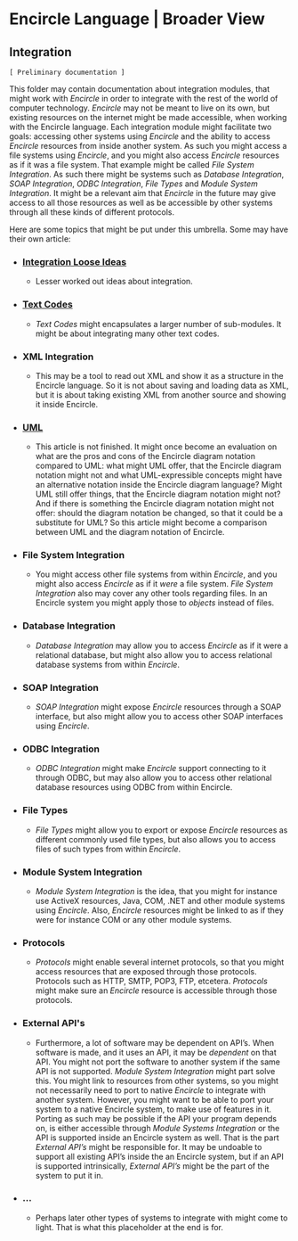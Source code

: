 ﻿Encircle Language | Broader View
================================

Integration
-----------

`[ Preliminary documentation ]`

This folder may contain documentation about integration modules, that might work with *Encircle* in order to integrate with the rest of the world of computer technology. *Encircle* may not be meant to live on its own, but existing resources on the internet might be made accessible, when working with the Encircle language. Each integration module might facilitate two goals: accessing other systems using *Encircle* and the ability to access *Encircle* resources from inside another system. As such you might access a file systems using *Encircle*, and you might also access *Encircle* resources as if it was a file system. That example might be called *File System Integration*. As such there might be systems such as *Database Integration*, *SOAP Integration*, *ODBC Integration*, *File Types* and *Module System Integration*. It might be a relevant aim that *Encircle* in the future may give access to all those resources as well as be accessible by other systems through all these kinds of different protocols.

Here are some topics that might be put under this umbrella. Some may have their own article:

- ### [Integration Loose Ideas](integration-loose-ideas.md)

    - Lesser worked out ideas about integration.

- ### [Text Codes](text-codes.md)

    - *Text Codes* might encapsulates a larger number of sub-modules. It might be about integrating many other text codes.

- ### XML Integration

    - This may be a tool to read out XML and show it as a structure in the Encircle language. So it is not about saving and loading data as XML, but it is about taking existing XML from another source and showing it inside Encircle.

- ### [UML](uml.md)

    - This article is not finished. It might once become an evaluation on what are the pros and cons of the Encircle diagram notation compared to UML: what might UML offer, that the Encircle diagram notation might not and what UML-expressible concepts might have an alternative notation inside the Encircle diagram language? Might UML still offer things, that the Encircle diagram notation might not? And if there is something the Encircle diagram notation might not offer: should the diagram notation be changed, so that it could be a substitute for UML? So this article might become a comparison between UML and the diagram notation of Encircle.

- ### File System Integration

    - You might access other file systems from within *Encircle*, and you might also access *Encircle* as if it *were* a file system. *File System Integration* also may cover any other tools regarding files. In an Encircle system you might apply those to *objects* instead of files.

- ### Database Integration

    - *Database Integration* may allow you to access *Encircle* as if it were a relational database, but might also allow you to access relational database systems from within *Encircle*.

- ### SOAP Integration

    - *SOAP Integration* might expose *Encircle* resources through a SOAP interface, but also might allow you to access other SOAP interfaces using *Encircle*.

- ### ODBC Integration

    - *ODBC Integration* might make *Encircle* support connecting to it through ODBC, but may also allow you to access other relational database resources using ODBC from within Encircle.

- ### File Types

    - *File Types* might allow you to export or expose *Encircle* resources as different commonly used file types, but also allows you to access files of such types from within *Encircle*.

- ### Module System Integration

    - *Module System Integration* is the idea, that you might for instance use ActiveX resources, Java, COM, .NET and other module systems using *Encircle*. Also, *Encircle* resources might be linked to as if they were for instance COM or any other module systems.

- ### Protocols

    - *Protocols* might enable several internet protocols, so that you might access resources that are exposed through those protocols. Protocols such as HTTP, SMTP, POP3, FTP, etcetera. *Protocols* might make sure an *Encircle* resource is accessible through those protocols.

- ### External API's

    - Furthermore, a lot of software may be dependent on API’s. When software is made, and it uses an API, it may be *dependent* on that API. You might not port the software to another system if the same API is not supported. *Module System Integration* might part solve this. You might link to resources from other systems, so you might not necessarily need to port to native *Encircle* to integrate with another system. However, you might want to be able to port your system to a native Encircle system, to make use of features in it. Porting as such may be possible if the API your program depends on, is either accessible through *Module Systems Integration* or the API is supported inside an Encircle system as well. That is the part *External API’s* might be responsible for. It may be undoable to support all existing API’s inside the an Encircle system, but if an API is supported intrinsically, *External API’s* might be the part of the system to put it in.

- ### ...

    - Perhaps later other types of systems to integrate with might come to light. That is what this placeholder at the end is for.
